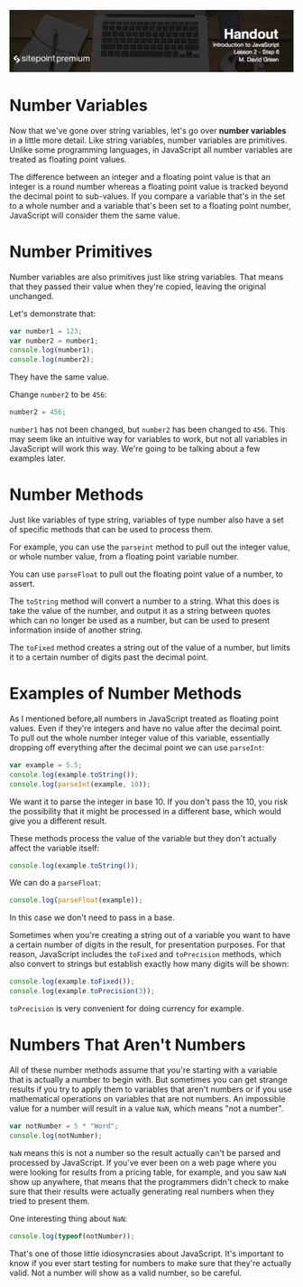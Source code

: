![](headings/introjs2.6.jpg)

# Number Variables

Now that we've gone over string variables, let's go over **number variables** in a little more detail. Like string variables, number variables are primitives. Unlike some programming languages, in JavaScript all number variables are treated as floating point values.

The difference between an integer and a floating point value is that an integer is a round number whereas a floating point value is tracked beyond the decimal point to sub-values. If you compare a variable that's in the set to a whole number and a variable that's been set to a floating point number, JavaScript will consider them the same value.

# Number Primitives

Number variables are also primitives just like string variables. That means that they passed their value when they're copied, leaving the original unchanged.

Let's demonstrate that:

```js
var number1 = 123;
var number2 = number1;
console.log(number1);
console.log(number2);
```

They have the same value.

Change `number2` to be `456`:

```js
number2 = 456;
```

`number1` has not been changed, but `number2` has been changed to `456`. This may seem like an intuitive way for variables to work, but not all variables in JavaScript will work this way. We're going to be talking about a few examples later.

# Number Methods

Just like variables of type string, variables of type number also have a set of specific methods that can be used to process them.

For example, you can use the `parseint` method to pull out the integer value, or whole number value, from a floating point variable number.

You can use `parseFloat` to pull out the floating point value of a number, to assert.

The `toString` method will convert a number to a string. What this does is take the value of the number, and output it as a string between quotes which can no longer be used as a number, but can be used to present information inside of another string.

The `toFixed` method creates a string out of the value of a number, but limits it to a certain number of digits past the decimal point.

# Examples of Number Methods

As I mentioned before,all numbers in JavaScript treated as floating point values. Even if they're integers and have no value after the decimal point. To pull out the whole number integer value of this variable, essentially dropping off everything after the decimal point we can use `parseInt`:

```js
var example = 5.5;
console.log(example.toString());
console.log(parseInt(example, 10));
```

We want it to parse the integer in base 10. If you don't pass the 10, you risk the possibility that it might be processed in a different base, which would give you a different result.

These methods process the value of the variable but they don't actually affect the variable itself:

```js
console.log(example.toString());
```

We can do a `parseFloat`:

```js
console.log(parseFloat(example));
```

In this case we don't need to pass in a base.

Sometimes when you're creating a string out of a variable you want to have a certain number of digits in the result, for presentation purposes. For that reason, JavaScript includes the `toFixed` and `toPrecision` methods, which also convert to strings but establish exactly how many digits will be shown:

```js
console.log(example.toFixed());
console.log(example.toPrecision(3));
```

`toPrecision` is very convenient for doing currency for example.

# Numbers That Aren't Numbers

All of these number methods assume that you're starting with a variable that is actually a number to begin with. But sometimes you can get strange results if you try to apply them to variables that aren't numbers or if you use mathematical operations on variables that are not numbers. An impossible value for a number will result in a value `NaN`, which means "not a number".

```js
var notNumber = 5 * "Word";
console.log(notNumber);
```

`NaN` means this is not a number so the result actually can't be parsed and processed by JavaScript. If you've ever been on a web page where you were looking for results from a pricing table, for example, and you saw `NaN` show up anywhere, that means that the programmers didn't check to make sure that their results were actually generating real numbers when they tried to present them.

One interesting thing about `NaN`:

```js
console.log(typeof(notNumber));
```

That's one of those little idiosyncrasies about JavaScript. It's important to know if you ever start testing for numbers to make sure that they're actually valid. Not a number will show as a valid number, so be careful.